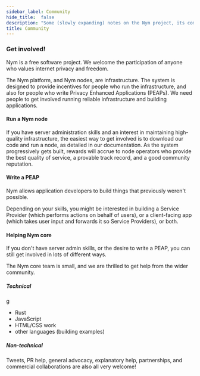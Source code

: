 ```yaml
---
sidebar_label: Community
hide_title:  false
description: "Some (slowly expanding) notes on the Nym project, its community and governance."
title: Community
---
```



### Get involved!

Nym is a free software project. We welcome the participation of anyone who values internet privacy and freedom.

The Nym platform, and Nym nodes, are infrastructure. The system is designed to provide incentives for people who run the infrastructure, and also for people who write Privacy Enhanced Applications (PEAPs). We need people to get involved running reliable infrastructure and building applications.

#### Run a Nym node

If you have server administration skills and an interest in maintaining high-quality infrastructure, the easiest way to get involved is to download our code and run a node, as detailed in our documentation. As the system progressively gets built, rewards will accrue to node operators who provide the best quality of service, a provable track record, and a good community reputation.

#### Write a PEAP

Nym allows application developers to build things that previously weren't possible.

Depending on your skills, you might be interested in building a Service Provider (which performs actions on behalf of users), or a client-facing app (which takes user input and forwards it so Service Providers), or both.

#### Helping Nym core

If you don't have server admin skills, or the desire to write a PEAP, you can still get involved in lots of different ways.

The Nym core team is small, and we are thrilled to get help from the wider community.

##### Technical
g
- Rust
- JavaScript
- HTML/CSS work
- other languages (building examples)

##### Non-technical

Tweets, PR help, general advocacy, explanatory help, partnerships, and commercial collaborations are also all very welcome!
